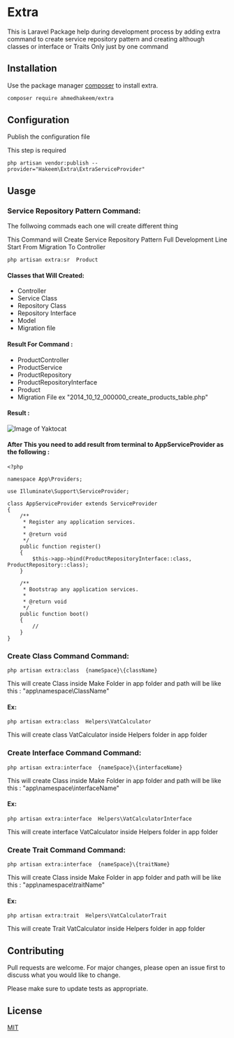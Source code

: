 # Extra

This is Laravel Package help during development process by adding extra command to create service repository pattern and creating although classes or interface or Traits Only just by one command

## Installation

Use the package manager [composer](https://getcomposer.org/) to install extra.

```bash
composer require ahmedhakeem/extra
```

## Configuration

Publish the configuration file

This step is required

```
php artisan vendor:publish --provider="Hakeem\Extra\ExtraServiceProvider"
```

## Uasge

### Service Repository Pattern Command:

The follwoing commads each one will create different thing

This Command will Create Service Repository Pattern Full Development Line Start From Migration To Controller

```
php artisan extra:sr  Product
```

#### Classes that Will Created:

- Controller
- Service Class
- Repository Class
- Repository Interface
- Model
- Migration file

#### Result For Command :

- ProductController
- ProductService
- ProductRepository
- ProductRepositoryInterface
- Product
- Migration File ex "2014_10_12_000000_create_products_table.php"

#### Result :

![Image of Yaktocat](https://lh6.googleusercontent.com/7Lg2APU9zQd7HoIZ2H45egM5kpHVUofReWsrffbF63TUF1hl4CisYwYbCTKk-tkCY8LXGXppmQZLPH6GZ6-B=w1848-h947-rw)

#### After This you need to add result from terminal to AppServiceProvider as the following :

```
<?php

namespace App\Providers;

use Illuminate\Support\ServiceProvider;

class AppServiceProvider extends ServiceProvider
{
    /**
     * Register any application services.
     *
     * @return void
     */
    public function register()
    {
        $this->app->bind(ProductRepositoryInterface::class, ProductRepository::class);
    }

    /**
     * Bootstrap any application services.
     *
     * @return void
     */
    public function boot()
    {
        //
    }
}

```

### Create Class Command Command:

```
php artisan extra:class  {nameSpace}\{className}
```

This will create Class inside Make Folder in app folder and path will be like this : "app\namespace\ClassName"

#### Ex:

```
php artisan extra:class  Helpers\VatCalculator
```

This will create class VatCalculator inside Helpers folder in app folder

### Create Interface Command Command:

```
php artisan extra:interface  {nameSpace}\{interfaceName}
```

This will create Class inside Make Folder in app folder and path will be like this : "app\namespace\interfaceName"

#### Ex:

```
php artisan extra:interface  Helpers\VatCalculatorInterface
```

This will create interface VatCalculator inside Helpers folder in app folder

### Create Trait Command Command:

```
php artisan extra:interface  {nameSpace}\{traitName}
```

This will create Class inside Make Folder in app folder and path will be like this : "app\namespace\traitName"

#### Ex:

```
php artisan extra:trait  Helpers\VatCalculatorTrait
```

This will create Trait VatCalculator inside Helpers folder in app folder

## Contributing

Pull requests are welcome. For major changes, please open an issue first to discuss what you would like to change.

Please make sure to update tests as appropriate.

## License

[MIT](https://choosealicense.com/licenses/mit/)
